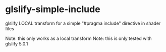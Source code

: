 # glslify-simple-include

glslify LOCAL transform for a simple "#pragma include" directive in shader files

Note: this only works as a local transform
Note: this is only tested with glslify 5.0.1